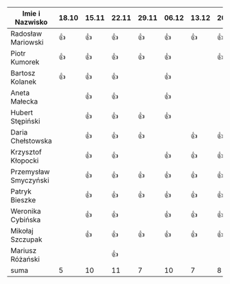 Imie i Nazwisko  | 18.10 | 15.11 |22.11| 29.11 | 06.12 | 13.12 | 20.12 | 10.01 | 17.01 | 24.01 | 31.01 | 21.02 | 01.03 | 07.03 | 14.03 |  21.03 | 28.03 | 04.04 | 11.04 |09.05 |16.05 |
---------------- | ----- | ----- |-----| ----- | ----- | ----- | ----- | ----- | ----- | ----- | ----- | ----- | ----- | ----- | ----- | ----- | ----- | ----- | ----- | ----- | ----- |
Radosław Mariowski | :+1: | :+1: |:+1:| :+1:| :+1: | :+1: | :+1: | :+1: | :+1: | | :+1: | :+1: | |  :+1: |  :+1: |  :+1: | :+1: | | :+1: | :+1: ||
Piotr Kumorek	 | :+1:	| :+1: | :+1: | :+1: | :+1: | | :+1: | :+1: |:+1: | :+1: | :+1: | :+1: | :+1: |  :+1: | :+1: | :+1: | :+1: | :+1: | :+1: | ||
Bartosz Kolanek	 | :+1:	| :+1: |:+1:| | :+1: | | |:+1: | :+1:| | :+1: |:+1: |:+1: | |:+1: ||:+1:| | :+1:| | |
Aneta Małecka	 | | :+1: |:+1:| | :+1: | | |:+1: | :+1:| | :+1: |:+1: |:+1: | |:+1: ||:+1:| | :+1:| | |
Hubert Stępiński |      |:+1:| :+1:|:+1:|:+1:  | | | :+1:| :+1:|:+1:|:+1: |:+1:| |:+1: | :+1: |:+1: |:+1:|:+1: | | :+1:  | :+1:  |
Daria Chełstowska |        | :+1: |:+1:| :+1: | | :+1: | :+1: | | | | | :+1:| | | | :+1: | :+1: | | :+1: | |:+1: |
Krzysztof Kłopocki |      | :+1: | :+1: | | :+1: | :+1: | :+1: | :+1: | :+1:| | :+1: | :+1: | :+1: | :+1: | :+1: | :+1: |:+1:| :+1: |:+1: | | | :+1: |
Przemysław Smyczyński |      | :+1: |:+1:| :+1: | :+1: | :+1: | :+1: | :+1: | :+1: | :+1: | | :+1: | :+1: | :+1: | :+1: | :+1: | :+1: | :+1: | :+1: | | |
Patryk Bieszke |      | :+1: |:+1:| :+1: | :+1: | :+1: | :+1: | :+1: | :+1: | | |:+1: | :+1: | :+1: | :+1: | :+1: | :+1: | :+1: | :+1: | | |
Weronika Cybińska |     | :+1: | :+1: | | :+1: | :+1: | :+1: | :+1: | :+1: | | :+1: | :+1: | :+1: | :+1: | | :+1: | :+1: | :+1:| :+1: | | | | :+1: |
Mikołaj Szczupak  |     | :+1: | :+1: | :+1: | :+1: | :+1: | :+1: | :+1: | :+1: | | :+1: | :+1: | :+1: | :+1: | :+1: | :+1: | :+1: | :+1: |:+1: | |:+1: | :+1:|
Mariusz Różański |     |      | :+1: |  | | | | | :+1: | :+1: | :+1: | :+1: | | | :+1: | :+1: | | :+1: | :+1: | | :+1: |
suma             | 5   | 10 | 11 | 7 | 10 | 7 | 8 | | | | | | | | | | | |

